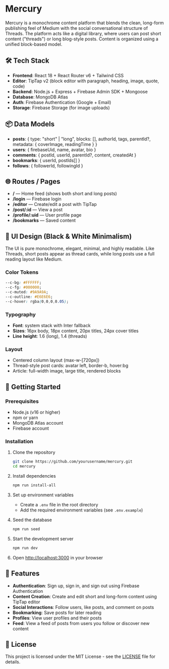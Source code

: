 # Mercury

Mercury is a monochrome content platform that blends the clean, long-form publishing feel of Medium with the social conversational structure of Threads. The platform acts like a digital library, where users can post short content ("threads") or long blog-style posts. Content is organized using a unified block-based model.

## 🛠️ Tech Stack

- **Frontend**: React 18 + React Router v6 + Tailwind CSS
- **Editor**: TipTap v2 (block editor with paragraph, heading, image, quote, code)
- **Backend**: Node.js + Express + Firebase Admin SDK + Mongoose
- **Database**: MongoDB Atlas
- **Auth**: Firebase Authentication (Google + Email)
- **Storage**: Firebase Storage (for image uploads)

## 📦 Data Models

- **posts**: { type: "short" | "long", blocks: [], authorId, tags, parentId?, metadata: { coverImage, readingTime } }
- **users**: { firebaseUid, name, avatar, bio }
- **comments**: { postId, userId, parentId?, content, createdAt }
- **bookmarks**: { userId, postIds[] }
- **follows**: { followerId, followingId }

## 🌐 Routes / Pages

- **/** — Home feed (shows both short and long posts)
- **/login** — Firebase login
- **/editor** — Create/edit a post with TipTap
- **/post/:id** — View a post
- **/profile/:uid** — User profile page
- **/bookmarks** — Saved content

## 🎨 UI Design (Black & White Minimalism)

The UI is pure monochrome, elegant, minimal, and highly readable. Like Threads, short posts appear as thread cards, while long posts use a full reading layout like Medium.

### Color Tokens

```css
--c-bg: #FFFFFF;
--c-fg: #000000;
--c-muted: #9A9A9A;
--c-outline: #E6E6E6;
--c-hover: rgba(0,0,0,0.05);
```

### Typography

- **Font**: system stack with Inter fallback
- **Sizes**: 16px body, 18px content, 20px titles, 24px cover titles
- **Line height**: 1.6 (long), 1.4 (threads)

### Layout

- Centered column layout (max-w-[720px])
- Thread-style post cards: avatar left, border-b, hover:bg
- Article: full-width image, large title, rendered blocks

## 🚀 Getting Started

### Prerequisites

- Node.js (v16 or higher)
- npm or yarn
- MongoDB Atlas account
- Firebase account

### Installation

1. Clone the repository
   ```bash
   git clone https://github.com/yourusername/mercury.git
   cd mercury
   ```

2. Install dependencies
   ```bash
   npm run install-all
   ```

3. Set up environment variables
   - Create a `.env` file in the root directory
   - Add the required environment variables (see `.env.example`)

4. Seed the database
   ```bash
   npm run seed
   ```

5. Start the development server
   ```bash
   npm run dev
   ```

6. Open [http://localhost:3000](http://localhost:3000) in your browser

## 📝 Features

- **Authentication**: Sign up, sign in, and sign out using Firebase Authentication
- **Content Creation**: Create and edit short and long-form content using TipTap editor
- **Social Interactions**: Follow users, like posts, and comment on posts
- **Bookmarking**: Save posts for later reading
- **Profiles**: View user profiles and their posts
- **Feed**: View a feed of posts from users you follow or discover new content

## 📄 License

This project is licensed under the MIT License - see the [LICENSE](LICENSE) file for details.
